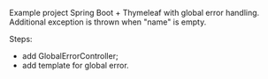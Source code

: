 Example project Spring Boot + Thymeleaf with global error handling. Additional exception is thrown
when "name" is empty.

Steps:
- add GlobalErrorController;
- add template for global error.